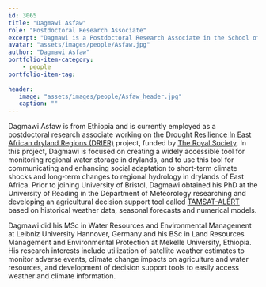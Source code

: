 ```yaml
---
id: 3065
title: "Dagmawi Asfaw"
role: "Postdoctoral Research Associate"
excerpt: "Dagmawi is a Postdoctoral Research Associate in the School of Geographical Sciences, University of Bristol."
avatar: "assets/images/people/Asfaw.jpg"
author: "Dagmawi Asfaw"
portfolio-item-category:
    - people
portfolio-item-tag:
    
header:
   image: "assets/images/people/Asfaw_header.jpg"
   caption: ""
---
```


Dagmawi Asfaw is from Ethiopia and is currently employed as a postdoctoral research associate working on the [Drought Resilience In East African dryland Regions (DRIER)](https://research-information.bristol.ac.uk/en/projects/drought-resilience-in-east-african-dryland-regions-drier.html) project, funded by [The Royal Society](https://royalsociety.org/grants-schemes-awards/grants/challenge-led-grants/). In this project, Dagmawi is focused on creating a widely accessible tool for monitoring regional water storage in drylands, and to use this tool for communicating and enhancing social adaptation to short-term climate shocks and long-term changes to regional hydrology in drylands of East Africa. Prior to joining University of Bristol, Dagmawi obtained his PhD at the University of Reading in the Department of Meteorology researching and developing an agricultural decision support tool called [TAMSAT-ALERT](https://www.tamsat.org.uk/) based on historical weather data, seasonal forecasts and numerical models. 

Dagmawi did his MSc in Water Resources and Environmental Management at Leibniz University Hannover, Germany and  his BSc in Land Resources Management and Environmental Protection at Mekelle University, Ethiopia. His research interests include utilization of satellite weather estimates to monitor adverse events, climate change impacts on agriculture and water resources, and development of decision support tools to easily access weather and climate information.
 
